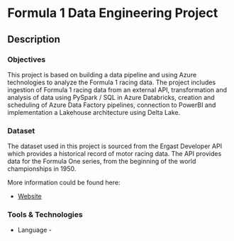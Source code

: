 # Formula 1 Data Engineering Project

## Description

### Objectives

This project is based on building a data pipeline and using Azure technologies to analyze the Formula 1 racing data. The project includes ingestion of Formula 1 racing data from an external API, transformation and analysis of data using PySpark / SQL in Azure Databricks, creation and scheduling of Azure Data Factory pipelines, connection to PowerBI and implementation a Lakehouse architecture using Delta Lake.

### Dataset

The dataset used in this project is sourced from the Ergast Developer API which provides a historical record of motor racing data. The API provides data for the Formula One series, from the beginning of the world championships in 1950. 

More information could be found here: 
- [Website](https://ergast.com/mrd/)

### Tools & Technologies

- Language - 
